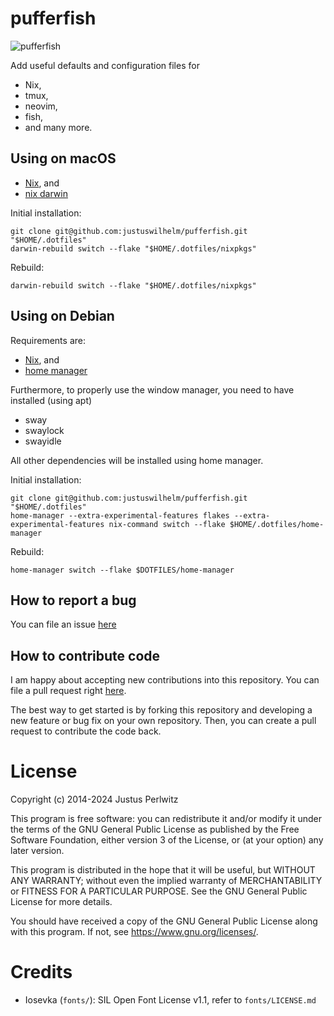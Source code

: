 # pufferfish

![pufferfish](docs/puffer.png)

Add useful defaults and configuration files for

- Nix,
- tmux,
- neovim,
- fish,
- and many more.

## Using on macOS

- [Nix](https://nixos.org/download#download-nix), and
- [nix darwin](https://github.com/LnL7/nix-darwin)

Initial installation:

```
git clone git@github.com:justuswilhelm/pufferfish.git "$HOME/.dotfiles"
darwin-rebuild switch --flake "$HOME/.dotfiles/nixpkgs"
```

Rebuild:

```
darwin-rebuild switch --flake "$HOME/.dotfiles/nixpkgs"
```

## Using on Debian

Requirements are:

- [Nix](https://nixos.org/download#download-nix), and
- [home manager](https://nix-community.github.io/home-manager/index.xhtml#sec-install-standalone)

Furthermore, to properly use the window manager, you need to have installed (using apt)

- sway
- swaylock
- swayidle

All other dependencies will be installed using home manager.

Initial installation:

```
git clone git@github.com:justuswilhelm/pufferfish.git "$HOME/.dotfiles"
home-manager --extra-experimental-features flakes --extra-experimental-features nix-command switch --flake $HOME/.dotfiles/home-manager
```

Rebuild:

```
home-manager switch --flake $DOTFILES/home-manager
```

## How to report a bug

You can file an issue
[here](https://github.com/justuswilhelm/pufferfish/issues/new)

## How to contribute code

I am happy about accepting new contributions into this repository. You can file
a pull request right
[here](https://github.com/justuswilhelm/pufferfish/compare).

The best way to get started is by forking this repository and developing a new
feature or bug fix on your own repository. Then, you can create a pull request
to contribute the code back.

# License

Copyright (c) 2014-2024 Justus Perlwitz

This program is free software: you can redistribute it and/or modify it under
the terms of the GNU General Public License as published by the Free Software
Foundation, either version 3 of the License, or (at your option) any later
version.

This program is distributed in the hope that it will be useful, but WITHOUT ANY
WARRANTY; without even the implied warranty of MERCHANTABILITY or FITNESS FOR A
PARTICULAR PURPOSE.  See the GNU General Public License for more details.

You should have received a copy of the GNU General Public License along with
this program.  If not, see <https://www.gnu.org/licenses/>.

# Credits

- Iosevka (`fonts/`): SIL Open Font License v1.1, refer to `fonts/LICENSE.md`
